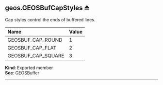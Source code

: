 <a name="exp_module_geos--geos.GEOSBufCapStyles"></a>

## geos.GEOSBufCapStyles ⏏
Cap styles control the ends of buffered lines.

| Name             | Value     |
| :--------------- | :----------  |
| GEOSBUF_CAP_ROUND   | 1         |
| GEOSBUF_CAP_FLAT   | 2         |
| GEOSBUF_CAP_SQUARE   | 3         |

**Kind**: Exported member  
**See**: GEOSBuffer  

---
